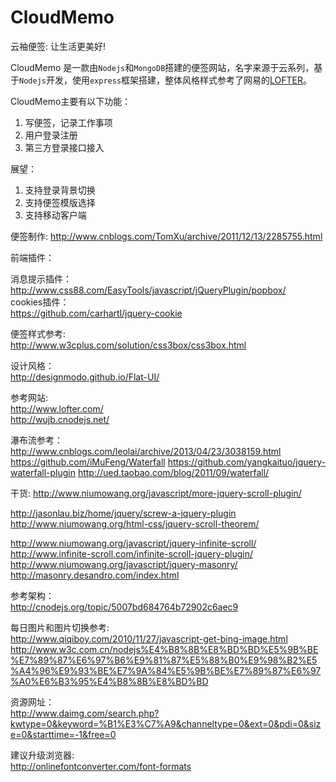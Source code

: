 CloudMemo
=========

云袖便签: 让生活更美好!

CloudMemo 是一款由`Nodejs`和`MongoDB`搭建的便签网站，名字来源于云系列，基于`Nodejs`开发，使用`express`框架搭建，整体风格样式参考了网易的[LOFTER](http://www.lofter.com/)。  

CloudMemo主要有以下功能：
 
1. 写便签，记录工作事项
2. 用户登录注册
3. 第三方登录接口接入

展望：

1. 支持登录背景切换
2. 支持便签模版选择
3. 支持移动客户端

便签制作:
http://www.cnblogs.com/TomXu/archive/2011/12/13/2285755.html

前端插件：

消息提示插件：  
http://www.css88.com/EasyTools/javascript/jQueryPlugin/popbox/  
cookies插件：  
https://github.com/carhartl/jquery-cookie

便签样式参考:  
http://www.w3cplus.com/solution/css3box/css3box.html

设计风格：  
http://designmodo.github.io/Flat-UI/

参考网站:  
http://www.lofter.com/  
http://wujb.cnodejs.net/

瀑布流参考：
http://www.cnblogs.com/leolai/archive/2013/04/23/3038159.html
https://github.com/iMuFeng/Waterfall
https://github.com/yangkaituo/jquery-waterfall-plugin
http://ued.taobao.com/blog/2011/09/waterfall/

干货:
http://www.niumowang.org/javascript/more-jquery-scroll-plugin/

http://jasonlau.biz/home/jquery/screw-a-jquery-plugin
http://www.niumowang.org/html-css/jquery-scroll-theorem/  

http://www.niumowang.org/javascript/jquery-infinite-scroll/
http://www.infinite-scroll.com/infinite-scroll-jquery-plugin/
http://www.niumowang.org/javascript/jquery-masonry/
http://masonry.desandro.com/index.html




参考架构：  
http://cnodejs.org/topic/5007bd684764b72902c6aec9

每日图片和图片切换参考:  
http://www.qiqiboy.com/2010/11/27/javascript-get-bing-image.html
http://www.w3c.com.cn/nodejs%E4%B8%8B%E8%BD%BD%E5%9B%BE%E7%89%87%E6%97%B6%E9%81%87%E5%88%B0%E9%98%B2%E5%A4%96%E9%93%BE%E7%9A%84%E5%9B%BE%E7%89%87%E6%97%A0%E6%B3%95%E4%B8%8B%E8%BD%BD

资源网址：  
http://www.daimg.com/search.php?kwtype=0&keyword=%B1%E3%C7%A9&channeltype=0&ext=0&pdi=0&size=0&starttime=-1&free=0


建议升级浏览器:  
http://onlinefontconverter.com/font-formats
